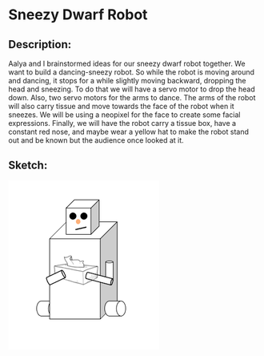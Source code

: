 # Sneezy Dwarf Robot


## Description:

Aalya and I brainstormed ideas for our sneezy dwarf robot together. We want to build a dancing-sneezy robot. So while the robot is moving around and dancing, it stops for a while slightly moving backward, dropping the head and sneezing. To do that we will have a servo motor to drop the head down. Also, two servo motors for the arms to dance. The arms of the robot will also carry tissue and move towards the face of the robot when it sneezes. We will be using a neopixel for the face to create some facial expressions. Finally, we will have the robot carry a tissue box, have a constant red nose, and maybe wear a yellow hat to make the robot stand out and be known but the audience once looked at it.

## Sketch:

![](IMG.png)
